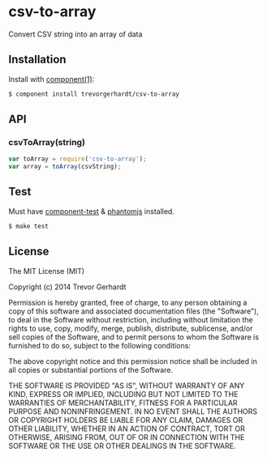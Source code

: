 
# csv-to-array

  Convert CSV string into an array of data

## Installation

  Install with [component(1)](http://component.io):

```bash
$ component install trevorgerhardt/csv-to-array
```

## API

### csvToArray(string)

```javascript
var toArray = require('csv-to-array');
var array = toArray(csvString);
```

## Test

Must have [component-test](https://github.com/MatthewMueller/component-test) & [phantomjs](http://phantomjs.org/) installed.

```bash
$ make test
```

## License

  The MIT License (MIT)

  Copyright (c) 2014 Trevor Gerhardt

  Permission is hereby granted, free of charge, to any person obtaining a copy
  of this software and associated documentation files (the "Software"), to deal
  in the Software without restriction, including without limitation the rights
  to use, copy, modify, merge, publish, distribute, sublicense, and/or sell
  copies of the Software, and to permit persons to whom the Software is
  furnished to do so, subject to the following conditions:

  The above copyright notice and this permission notice shall be included in
  all copies or substantial portions of the Software.

  THE SOFTWARE IS PROVIDED "AS IS", WITHOUT WARRANTY OF ANY KIND, EXPRESS OR
  IMPLIED, INCLUDING BUT NOT LIMITED TO THE WARRANTIES OF MERCHANTABILITY,
  FITNESS FOR A PARTICULAR PURPOSE AND NONINFRINGEMENT. IN NO EVENT SHALL THE
  AUTHORS OR COPYRIGHT HOLDERS BE LIABLE FOR ANY CLAIM, DAMAGES OR OTHER
  LIABILITY, WHETHER IN AN ACTION OF CONTRACT, TORT OR OTHERWISE, ARISING FROM,
  OUT OF OR IN CONNECTION WITH THE SOFTWARE OR THE USE OR OTHER DEALINGS IN
  THE SOFTWARE.